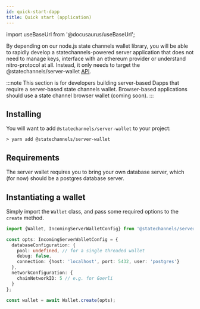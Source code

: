 ```yaml
---
id: quick-start-dapp
title: Quick start (application)
---
```


import useBaseUrl from '@docusaurus/useBaseUrl';

By depending on our node.js state channels wallet library, you will be able to rapidly develop a statechannels-powered server application that does not need to manage keys, interface with an ethereum provider or understand nitro-protocol at all. Instead, it only needs to target the @statechannels/server-wallet [API](/typescript-api/server-wallet).

:::note
This section is for developers building server-based Dapps that require a server-based state channels wallet.
Browser-based applications should use a state channel browser wallet (coming soon).
:::

## Installing

You will want to add `@statechannels/server-wallet` to your project:

```console
> yarn add @statechannels/server-wallet
```

## Requirements

The server wallet requires you to bring your own database server, which (for now) should be a postgres database server.

## Instantiating a wallet

Simply import the `Wallet` class, and pass some required options to the `create` method.

```ts
import {Wallet, IncomingServerWalletConfig} from '@statechannels/server-wallet';

const opts: IncomingServerWalletConfig = {
  databaseConfiguration: {
    pool: undefined, // for a single threaded wallet
    debug: false,
    connection: {host: 'localhost', port: 5432, user: 'postgres'}
  },
  networkConfiguration: {
    chainNetworkID: 5 // e.g. for Goerli
  }
};

const wallet = await Wallet.create(opts);
```
